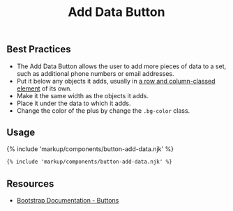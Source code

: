 ﻿---
title: Add Data Button
summary: Add Data Button allows users to add data to a set.
tags: components, buttons
layout: page-guide
eleventyNavigation:
  key: Add Data Button
  parent: Components
  order: 110
  excerpt: Add Data Button allows users to add data to a set.
  img: /img/illustrations/illus-button-add-data.svg
---

## Best Practices

- The Add Data Button allows the user to add more pieces of data to a set, such as additional phone numbers or email addresses.
- Put it below any objects it adds, usually in [a row and column-classed element](/foundation/layout-grid/) of its own.
- Make it the same width as the objects it adds.
- Place it under the data to which it adds.
- Change the color of the plus by change the `.bg-color` class.

## Usage

{% include 'markup/components/button-add-data.njk' %}

``` html
{% include 'markup/components/button-add-data.njk' %}
```

## Resources

* <a href="https://getbootstrap.com/docs/4.5/components/buttons/" target="_blank">Bootstrap Documentation - Buttons</a>
